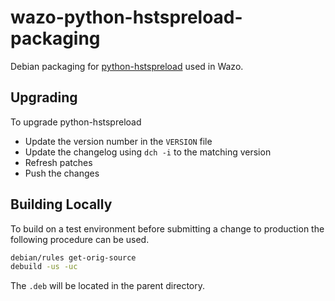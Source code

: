 # wazo-python-hstspreload-packaging

Debian packaging for [python-hstspreload](https://github.com/python-http/hstspreload) used in Wazo.

## Upgrading

To upgrade python-hstspreload

* Update the version number in the `VERSION` file
* Update the changelog using `dch -i` to the matching version
* Refresh patches
* Push the changes

## Building Locally

To build on a test environment before submitting a change to production the following procedure can be used.

```sh
debian/rules get-orig-source
debuild -us -uc
```
The `.deb` will be located in the parent directory.
